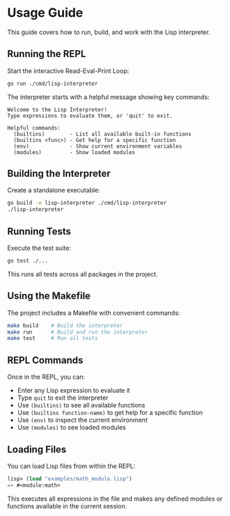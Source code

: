 # Usage Guide

This guide covers how to run, build, and work with the Lisp interpreter.

## Running the REPL

Start the interactive Read-Eval-Print Loop:

```bash
go run ./cmd/lisp-interpreter
```

The interpreter starts with a helpful message showing key commands:

```
Welcome to the Lisp Interpreter!
Type expressions to evaluate them, or 'quit' to exit.

Helpful commands:
  (builtins)        - List all available built-in functions
  (builtins <func>) - Get help for a specific function
  (env)             - Show current environment variables
  (modules)         - Show loaded modules
```

## Building the Interpreter

Create a standalone executable:

```bash
go build -o lisp-interpreter ./cmd/lisp-interpreter
./lisp-interpreter
```

## Running Tests

Execute the test suite:

```bash
go test ./...
```

This runs all tests across all packages in the project.

## Using the Makefile

The project includes a Makefile with convenient commands:

```bash
make build    # Build the interpreter
make run      # Build and run the interpreter
make test     # Run all tests
```

## REPL Commands

Once in the REPL, you can:

- Enter any Lisp expression to evaluate it
- Type `quit` to exit the interpreter
- Use `(builtins)` to see all available functions
- Use `(builtins function-name)` to get help for a specific function
- Use `(env)` to inspect the current environment
- Use `(modules)` to see loaded modules

## Loading Files

You can load Lisp files from within the REPL:

```lisp
lisp> (load "examples/math_module.lisp")
=> #<module:math>
```

This executes all expressions in the file and makes any defined modules or functions available in the current session.
